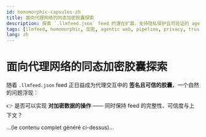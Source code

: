 ```yaml
---
id: homomorphic-capsules-zh
title: 面向代理网络的同态加密胶囊探索
description: 探索 `.llmfeed.json` feed 的潜在扩展，支持隐私保护且可验证的 agent pipeline —— 这一愿景正与同态加密前沿研究趋势相契合。
tags: [llmfeed, homomorphic, 加密, agentic web, pipeline, privacy, trust]
lang: zh
---
```


# 面向代理网络的同态加密胶囊探索

随着 `.llmfeed.json` feed 正日益成为代理交互中的 **签名且可信的胶囊**，一个自然的问题浮现：

👉 是否可以实现 **对加密数据的操作** —— 同时保持 feed 的完整性、可信度与上下文？

...(le contenu complet généré ci-dessus)...